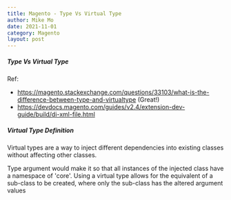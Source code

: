 ```yaml
---
title: Magento - Type Vs Virtual Type
author: Mike Mo
date: 2021-11-01
category: Magento
layout: post
---
```


##### Type Vs Virtual Type
Ref: 
- https://magento.stackexchange.com/questions/33103/what-is-the-difference-between-type-and-virtualtype (Great!)
- https://devdocs.magento.com/guides/v2.4/extension-dev-guide/build/di-xml-file.html

##### Virtual Type Definition
Virtual types are a way to inject different dependencies into existing classes without affecting other classes.

Type argument would make it so that all instances of the injected class have a namespace of 'core'. Using a virtual type allows for the equivalent of a sub-class to be created, where only the sub-class has the altered argument values
